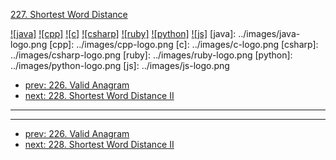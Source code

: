 [227. Shortest Word Distance](https://leetcode.com/problems/shortest-word-distance/)

[![java]](../java/227-shortest-word-distance.md)
[![cpp]](../cpp/227-shortest-word-distance.md)
[![c]](../c/227-shortest-word-distance.md)
[![csharp]](../csharp/227-shortest-word-distance.md)
[![ruby]](../ruby/227-shortest-word-distance.md)
[![python]](../python/227-shortest-word-distance.md)
[![js]](../js/227-shortest-word-distance.md)
[java]: ../images/java-logo.png
[cpp]: ../images/cpp-logo.png
[c]: ../images/c-logo.png
[csharp]: ../images/csharp-logo.png
[ruby]: ../images/ruby-logo.png
[python]: ../images/python-logo.png
[js]: ../images/js-logo.png

- [prev: 226. Valid Anagram](226-valid-anagram.md)
- [next: 228. Shortest Word Distance II](228-shortest-word-distance-ii.md)

---


---

- [prev: 226. Valid Anagram](226-valid-anagram.md)
- [next: 228. Shortest Word Distance II](228-shortest-word-distance-ii.md)
